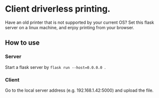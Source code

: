 # Client driverless printing.

Have an old printer that is not supported by your current OS? 
Set this flask server on a linux machine, and enjoy printing from your browser.

## How to use

### Server

Start a flask server by `flask run --host=0.0.0.0 `.

### Client

Go to the local server address (e.g. 192.168.1.42:5000) and upload the file.

